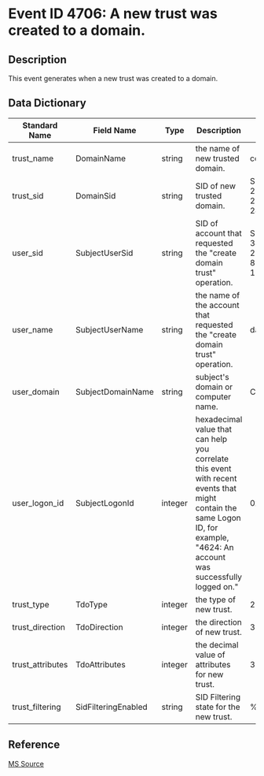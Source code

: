 # Event ID 4706: A new trust was created to a domain.

## Description

This event generates when a new trust was created to a domain.

## Data Dictionary

|Standard Name|Field Name|Type|Description|Sample Value|
|---|---|---|---|---|
|trust_name|DomainName|string|the name of new trusted domain.|corp.contoso.local|
|trust_sid|DomainSid|string|SID of new trusted domain.|S-1-5-21-2226861337-2836268956-2433141405|
|user_sid|SubjectUserSid|string|SID of account that requested the "create domain trust" operation. |S-1-5-21-3457937927-2839227994-823803824-1104|
|user_name|SubjectUserName|string|the name of the account that requested the "create domain trust" operation.|dadmin|
|user_domain|SubjectDomainName|string|subject's domain or computer name.|CONTOSO|
|user_logon_id|SubjectLogonId|integer|hexadecimal value that can help you correlate this event with recent events that might contain the same Logon ID, for example, "4624: An account was successfully logged on."|0x3e99d6|
|trust_type|TdoType|integer|the type of new trust.|2|
|trust_direction|TdoDirection|integer|the direction of new trust.|3|
|trust_attributes|TdoAttributes|integer|the decimal value of attributes for new trust.|32|
|trust_filtering|SidFilteringEnabled|string|SID Filtering state for the new trust.|%%1796|

## Reference

[MS Source](https://github.com/MicrosoftDocs/windows-itpro-docs/blob/public/windows/security/threat-protection/auditing/event-4706.md)